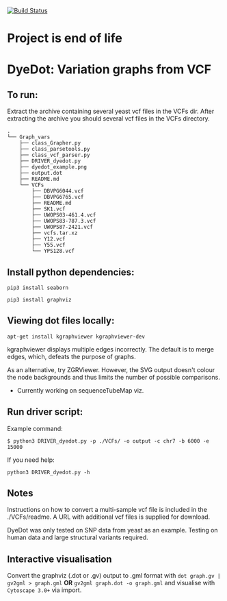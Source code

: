 [![Build Status](https://travis-ci.com/rndw/DyeDot.svg?branch=master)](https://travis-ci.com/rndw/DyeDot)

# Project is end of life

# DyeDot: Variation graphs from VCF

## To run:
Extract the archive containing several yeast vcf files in the VCFs dir. After extracting the archive you should several vcf files in the VCFs directory.

```
.
└── Graph_vars
    ├── class_Grapher.py
    ├── class_parsetools.py
    ├── class_vcf_parser.py
    ├── DRIVER_dyedot.py
    ├── dyedot_example.png
    ├── output.dot
    ├── README.md
    └── VCFs
        ├── DBVPG6044.vcf
        ├── DBVPG6765.vcf
        ├── README.md
        ├── SK1.vcf
        ├── UWOPS03-461.4.vcf
        ├── UWOPS83-787.3.vcf
        ├── UWOPS87-2421.vcf
        ├── vcfs.tar.xz
        ├── Y12.vcf
        ├── Y55.vcf
        └── YPS128.vcf
```

## Install python dependencies:

`pip3 install seaborn`

`pip3 install graphviz`

## Viewing dot files locally:
`apt-get install kgraphviewer kgraphviewer-dev`

kgraphviewer displays multiple edges incorrectly. The default is to merge edges, which, defeats the purpose of graphs.

As an alternative, try ZGRViewer. However, the SVG output doesn't colour the node backgrounds and thus limits the number of possible comparisons.

- Currently working on sequenceTubeMap viz.

## Run driver script:
Example command:

`$ python3 DRIVER_dyedot.py -p ./VCFs/ -o output -c chr7 -b 6000 -e 15000`

If you need help:

`python3 DRIVER_dyedot.py -h`

## Notes
Instructions on how to convert a multi-sample vcf file is included in the ./VCFs/readme. A URL with additional vcf files is supplied for download.

DyeDot was only tested on SNP data from yeast as an example. Testing on human data and large structural variants required.

## Interactive visualisation
Convert the graphviz (.dot or .gv) output to .gml format with `dot graph.gv | gv2gml > graph.gml` **OR** `gv2gml graph.dot -o graph.gml` and visualise with `Cytoscape 3.0+` via import.
